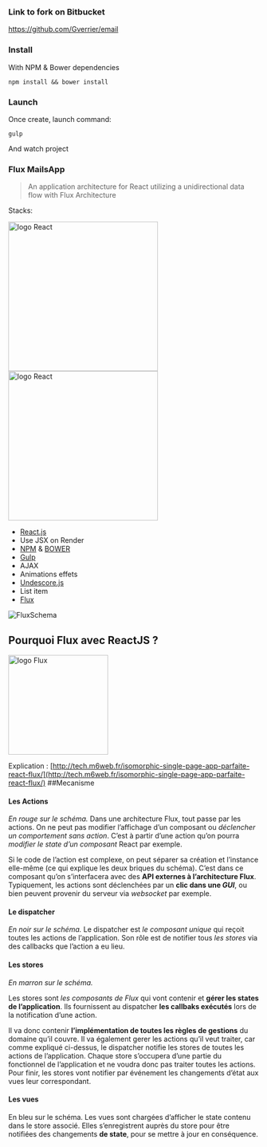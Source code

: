 ###  Link to fork on Bitbucket

https://github.com/Gverrier/email


### Install

With NPM & Bower dependencies

    npm install && bower install

### Launch

Once create, launch command:

	gulp

And watch project

### Flux MailsApp

> An application architecture for React utilizing a unidirectional data flow with Flux Architecture

Stacks:

<img src="http://blog.soat.fr/wp-content/uploads/2016/04/flux-react2.pngpng" width="300" style="display:inline-block" alt="logo React"/>
<img src="https://www.topdraw.com/assets/uploads/2014/02/bower-gulp-sass.png" width="300" style="display:inline-block" alt="logo React"/>


+ [React.js](https://facebook.github.io/react/)
+ Use JSX on Render
+ [NPM](https://www.npmjs.com/) & [BOWER](https://bower.io/)
+ [Gulp](http://gulpjs.com/)
+ AJAX
+ Animations effets
+ [Undescore.js](http://underscorejs.org/)
+ List item
+ [Flux](https://facebook.github.io/flux/docs/todo-list.html)


![FluxSchema](http://blog.soat.fr/wp-content/uploads/2016/04/flux-diagram-white-background-768x383.png)


Pourquoi Flux avec ReactJS ?
----------------------------
<img src="https://frontendmasters.com/assets/flux-workshop.png" width="200" style="display:inline-block" alt="logo Flux"/>

Explication : [http://tech.m6web.fr/isomorphic-single-page-app-parfaite-react-flux/](http://tech.m6web.fr/isomorphic-single-page-app-parfaite-react-flux/)
##Mecanisme

#### Les Actions

*En rouge sur le schéma.*
Dans une architecture Flux, tout passe par les actions.
On ne peut pas modifier l’affichage d’un composant ou *déclencher un comportement sans action*.
C’est à partir d’une action qu’on pourra *modifier le state d’un composant* React par exemple.

Si le code de l’action est complexe, on peut séparer sa création et l’instance elle-même (ce qui explique les deux briques du schéma).
 C’est dans ce composant qu’on s’interfacera avec des **API externes à l’architecture Flux**.
 Typiquement, les actions sont déclenchées par un **clic dans une *GUI***, ou bien peuvent provenir du serveur via  *websocket* par exemple.

#### Le dispatcher

*En noir sur le schéma.*
Le dispatcher est *le composant unique* qui reçoit toutes les actions de l’application.
Son rôle est de notifier tous *les stores* via des callbacks que l’action a eu lieu.

#### Les stores

*En marron sur le schéma.*

Les stores sont *les composants de Flux* qui vont contenir et **gérer les states de l’application**.
Ils fournissent au dispatcher **les callbaks exécutés** lors de la notification d’une action.

Il va donc contenir **l’implémentation de toutes les règles de gestions** du domaine qu’il couvre. Il va également gerer les actions qu’il veut traiter, car comme expliqué ci-dessus, le dispatcher notifie les stores de toutes les actions de l’application.
Chaque store s’occupera d’une partie du fonctionnel de l’application et ne voudra donc pas traiter toutes les actions. Pour finir, les stores vont notifier par événement les changements d’état aux vues leur correspondant.

#### Les vues

En bleu sur le schéma.
Les vues sont chargées d’afficher le state contenu dans le store associé.
Elles s’enregistrent auprès du store pour être notifiées des changements **de state**, pour se mettre à jour en conséquence.
